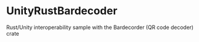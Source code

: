 # UnityRustBardecoder

Rust/Unity interoperability sample with the Bardecorder (QR code decoder) crate
